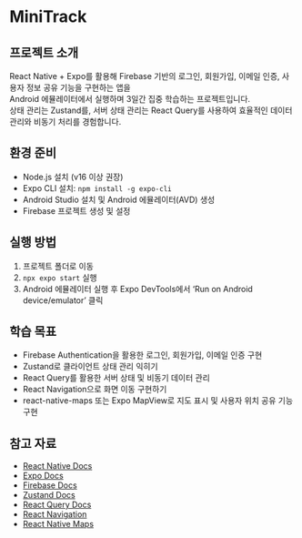 # MiniTrack

## 프로젝트 소개
React Native + Expo를 활용해 Firebase 기반의 로그인, 회원가입, 이메일 인증, 사용자 정보 공유 기능을 구현하는 앱을  
Android 에뮬레이터에서 실행하며 3일간 집중 학습하는 프로젝트입니다.  
상태 관리는 Zustand를, 서버 상태 관리는 React Query를 사용하여 효율적인 데이터 관리와 비동기 처리를 경험합니다.

## 환경 준비
- Node.js 설치 (v16 이상 권장)  
- Expo CLI 설치: `npm install -g expo-cli`  
- Android Studio 설치 및 Android 에뮬레이터(AVD) 생성  
- Firebase 프로젝트 생성 및 설정

## 실행 방법
1. 프로젝트 폴더로 이동  
2. `npx expo start` 실행  
3. Android 에뮬레이터 실행 후 Expo DevTools에서 ‘Run on Android device/emulator’ 클릭

## 학습 목표
- Firebase Authentication을 활용한 로그인, 회원가입, 이메일 인증 구현  
- Zustand로 클라이언트 상태 관리 익히기  
- React Query를 활용한 서버 상태 및 비동기 데이터 관리  
- React Navigation으로 화면 이동 구현하기  
- react-native-maps 또는 Expo MapView로 지도 표시 및 사용자 위치 공유 기능 구현

## 참고 자료
- [React Native Docs](https://reactnative.dev/)  
- [Expo Docs](https://docs.expo.dev/)  
- [Firebase Docs](https://firebase.google.com/docs)  
- [Zustand Docs](https://docs.pmnd.rs/zustand/getting-started/introduction)  
- [React Query Docs](https://tanstack.com/query/latest)  
- [React Navigation](https://reactnavigation.org/)  
- [React Native Maps](https://github.com/react-native-maps/react-native-maps)
